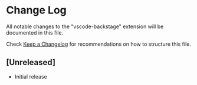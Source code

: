 # Change Log

All notable changes to the "vscode-backstage" extension will be documented in this file.

Check [Keep a Changelog](http://keepachangelog.com/) for recommendations on how to structure this file.

## [Unreleased]

- Initial release
